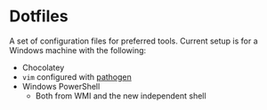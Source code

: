 # Dotfiles

A set of configuration files for preferred tools. Current setup is for a Windows machine with the following:

- Chocolatey
- `vim` configured with [pathogen](https://github.com/tpope/vim-pathogen)
- Windows PowerShell
  - Both from WMI and the new independent shell